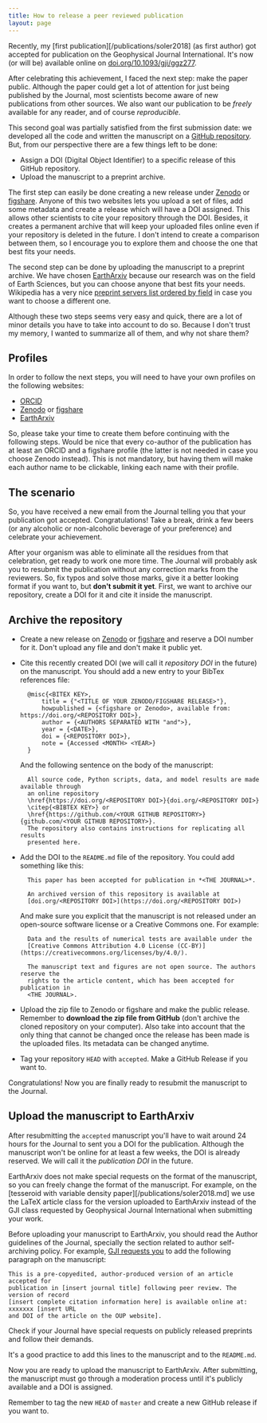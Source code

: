 ```yaml
---
title: How to release a peer reviewed publication
layout: page
---
```


Recently, my [first publication][/publications/soler2018] (as first author) got accepted
for publication on the Geophysical Journal International.
It's now (or will be) available online on
[doi.org/10.1093/gji/ggz277](https://doi.org/10.1093/gji/ggz277).

After celebrating this achievement, I faced the next step: make the paper public.
Although the paper could get a lot of attention for just being published by the Journal,
most scientists become aware of new publications from other sources.
We also want our publication to be *freely* available for any reader, and of course
*reproducible*.

This second goal was partially satisfied from the first submission date: we developed
all the code and written the manuscript on a
[GitHub repository](https://github.com/pinga-lab/tesseroid-variable-density).
But, from our perspective there are a few things left to be done:

- Assign a DOI (Digital Object Identifier) to a specific release of this GitHub
  repository.
- Upload the manuscript to a preprint archive.

The first step can easily be done creating a new release under
[Zenodo](https://zenodo.org/) or [figshare](https://figshare.com).
Anyone of this two websites lets you upload a set of files, add some metadata and create
a release which will have a DOI assigned.
This allows other scientists to cite your repository through the DOI.
Besides, it creates a permanent archive that will keep your uploaded files online even
if your repository is deleted in the future.
I don't intend to create a comparison between them, so I encourage you to explore them
and choose the one that best fits your needs.

The second step can be done by uploading the manuscript to a preprint archive.
We have chosen [EarthArxiv](https://eartharxiv.org/) because our research was on the
field of Earth Sciences, but you can choose anyone that best fits your needs.
Wikipedia has a very nice
[preprint servers list ordered by
field](https://en.wikipedia.org/wiki/Preprint#Servers_by_field) in case you want to
choose a different one.

Although these two steps seems very easy and quick, there are a lot of minor details you
have to take into account to do so.
Because I don't trust my memory, I wanted to summarize all of them, and why not share
them?


## Profiles

In order to follow the next steps, you will need to have your own profiles on the
following websites:

- [ORCID](https://orcid.org/)
- [Zenodo](https://zenodo.org/) or [figshare](https://figshare.com)
- [EarthArxiv](https://eartharxiv.org/)

So, please take your time to create them before continuing with the following steps.
Would be nice that every co-author of the publication has at least an ORCID and
a figshare profile (the latter is not needed in case you choose Zenodo instead).
This is not mandatory, but having them will make each author name to be clickable,
linking each name with their profile.


## The scenario

So, you have received a new email from the Journal telling you that your publication got
accepted. Congratulations! Take a break, drink a few beers (or any alcoholic or
non-alcoholic beverage of your preference) and celebrate your achievement.

After your organism was able to eliminate all the residues from that celebration, get
ready to work one more time.
The Journal will probably ask you to resubmit the publication without any correction
marks from the reviewers.
So, fix typos and solve those marks, give it a better looking format if you want to, but
**don't submit it yet**.
First, we want to archive our repository, create a DOI for it and cite it inside the
manuscript.

## Archive the repository

- Create a new release on [Zenodo](https://zenodo.org) or
  [figshare](https://figshare.com) and reserve a DOI number for it. Don't upload any
  file and don't make it public yet.
- Cite this recently created DOI (we will call it *repository DOI* in the future) on the
  manuscript.
  You should add a new entry to your BibTex references file:

        @misc{<BITEX KEY>,
            title = {"<TITLE OF YOUR ZENODO/FIGSHARE RELEASE>"},
            howpublished = {<figshare or Zenodo>, available from: https://doi.org/<REPOSITORY DOI>},
            author = {<AUTHORS SEPARATED WITH "and">},
            year = {<DATE>},
            doi = {<REPOSITORY DOI>},
            note = {Accessed <MONTH> <YEAR>}
        }
  And the following sentence on the body of the manuscript:

        All source code, Python scripts, data, and model results are made available through
        an online repository
        \href{https://doi.org/<REPOSITORY DOI>}{doi.org/<REPOSITORY DOI>}
        \citep{<BIBTEX KEY>} or
        \href{https://github.com/<YOUR GITHUB REPOSITORY>}{github.com/<YOUR GITHUB REPOSITORY>}.
        The repository also contains instructions for replicating all results
        presented here.

- Add the DOI to the `README.md` file of the repository.
  You could add something like this:

        This paper has been accepted for publication in *<THE JOURNAL>*.

        An archived version of this repository is available at
        [doi.org/<REPOSITORY DOI>](https://doi.org/<REPOSITORY DOI>)
  And make sure you explicit that the manuscript is not released under an open-source
  software license or a Creative Commons one. For example:

        Data and the results of numerical tests are available under the
        [Creative Commons Attribution 4.0 License (CC-BY)](https://creativecommons.org/licenses/by/4.0/).

        The manuscript text and figures are not open source. The authors reserve the
        rights to the article content, which has been accepted for publication in
        <THE JOURNAL>.

- Upload the zip file to Zenodo or figshare and make the public release.
  Remember to **download the zip file from GitHub** (don't archive the cloned repository on
  your computer).
  Also take into account that the only thing that cannot be changed once the release has
  been made is the uploaded files. Its metadata can be changed anytime.
- Tag your repository `HEAD` with `accepted`. Make a GitHub Release if you want to.

Congratulations! Now you are finally ready to resubmit the manuscript to the Journal.


## Upload the manuscript to EarthArxiv

After resubmitting the `accepted` manuscript you'll have to wait around 24 hours for the
Journal to sent you a DOI for the publication.
Although the manuscript won't be online for at least a few weeks, the DOI is already
reserved.
We will call it the *publication DOI* in the future.

EarthArxiv does not make special requests on the format of the manuscript, so you can
freely change the format of the manuscript.
For example, on the [tesseroid with variable density paper][/publications/soler2018.md]
we use the LaTeX article class for the version uploaded to EarthArxiv instead of the GJI
class requested by Geophysical Journal International when submitting your work.

Before uploading your manuscript to EarthArxiv, you should read the Author guidelines of
the Journal, specially the section related to author self-archiving policy.
For example,
[GJI requests you](https://academic.oup.com/journals/pages/access_purchase/rights_and_permissions/author_self_archiving_policy)
to add the following paragraph on the manuscript:

```
This is a pre-copyedited, author-produced version of an article accepted for
publication in [insert journal title] following peer review. The version of record
[insert complete citation information here] is available online at: xxxxxxx [insert URL
and DOI of the article on the OUP website].
```

Check if your Journal have special requests on publicly released preprints and follow
their demands.

It's a good practice to add this lines to the manuscript and to the `README.md`.

Now you are ready to upload the manuscript to EarthArxiv.
After submitting, the manuscript must go through a moderation process until it's
publicly available and a DOI is assigned.

Remember to tag the new `HEAD` of `master` and create a new GitHub release if you want
to.

